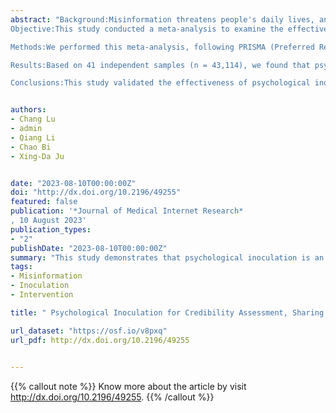 ```yaml
---
abstract: "Background:Misinformation threatens people's daily lives, and effective measures are needed to combat it. One potential solution has been proposed as psychological inoculation, which immunizes individuals against misinformation attacks in advance.
Objective:This study conducted a meta-analysis to examine the effectiveness of psychological inoculation in combating misinformation.

Methods:We performed this meta-analysis, following PRISMA (Preferred Reporting Items for Systematic Reviews and Meta-analysis) guidelines, on 4 databases (Web of Science, APA PsycInfo, Proquest, and PubMed). Studies based on inoculation theory and outcome measure-related misinformation, published in the English language, and were empirical studies.

Results:Based on 41 independent samples (n = 43,114), we found that psychological inoculation significantly reduced trust (d = -0.40, 95%CI[-0.51, -0.30], P< .001) and sharing (d = -0.24, 95%CI[-0.31, -0.16], P< .001) of misinformation. However, psychological inoculation reduced trust in real information (d=-0.27, 95%CI[-0.60, 0.05], P=0.10). Moderation analyses revealed that differences in intervention type (active versus passive) and strategy (content-based versus technology-based) had no impact on the effectiveness of psychological inoculation. There was also a gradual decline in the intervention effect over time.

Conclusions:This study validated the effectiveness of psychological inoculation in combating misinformation and highlighted the potential negative effects of psychological inoculation on trust in real information."


authors:
- Chang Lu
- admin
- Qiang Li 
- Chao Bi
- Xing-Da Ju


date: "2023-08-10T00:00:00Z"
doi: "http://dx.doi.org/10.2196/49255"
featured: false
publication: '*Journal of Medical Internet Research*
, 10 August 2023'
publication_types:
- "2"
publishDate: "2023-08-10T00:00:00Z"
summary: "This study demonstrates that psychological inoculation is an effective approach against misinformation. It effectively strengthens individuals' discernment abilities, enabling them to distinguish between genuine and false information. Furthermore, when applied to health misinformation, psychological inoculation shows promise in diminishing the credibility assessment and sharing the intention of health-related falsehoods, contributing to safeguarding public health. These findings have profound implications for public health and digital well-being. Psychological inoculation can be easily scaled to a broader population at a lower cost, institutions can apply it to mitigate potential misinformation crises [7]. Incorporating psychological inoculation strategies into public health initiatives and educational programs can empower individuals to make well-informed decisions in an era characterized by information proliferation. Cultivating a discerning and well-informed public is crucial to buildi"
tags:
- Misinformation
- Inoculation
- Intervention

title: " Psychological Inoculation for Credibility Assessment, Sharing Intention, and Discernment of Misinformation: Systematic Review and Meta-analysis"

url_dataset: "https://osf.io/v8pxq"
url_pdf: http://dx.doi.org/10.2196/49255

 
---
```


{{% callout note %}}
Know more about the article by visit http://dx.doi.org/10.2196/49255.
{{% /callout %}}




